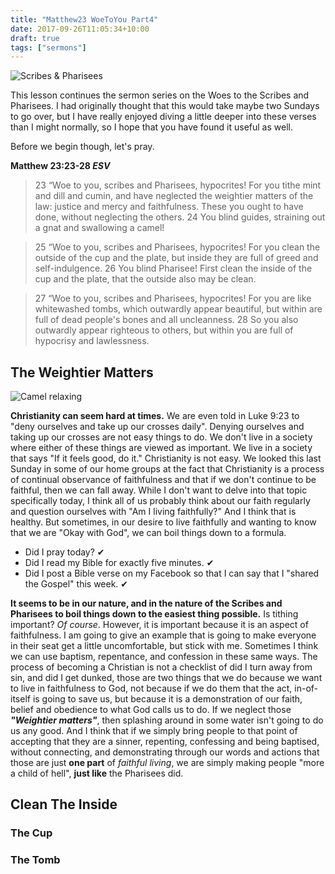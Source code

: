 ```yaml
---
title: "Matthew23 WoeToYou Part4"
date: 2017-09-26T11:05:34+10:00
draft: true
tags: ["sermons"]
---
```

![Scribes & Pharisees](https://upload.wikimedia.org/wikipedia/commons/c/c1/Brooklyn_Museum_-_Woe_unto_You%2C_Scribes_and_Pharisees_%28Malheur_%C3%A0_vous%2C_scribes_et_pharisiens%29_-_James_Tissot.jpg)

This lesson continues the sermon series on the Woes to the Scribes and Pharisees. I had originally thought that this would take maybe two Sundays to go over, but I have really enjoyed diving a little deeper into these verses than I might normally, so I hope that you have found it useful as well. 

Before we begin though, let's pray. 

**Matthew 23:23-28 _ESV_**

> 23 “Woe to you, scribes and Pharisees, hypocrites! For you tithe mint and dill and cumin, and have neglected the weightier matters of the law: justice and mercy and faithfulness. These you ought to have done, without neglecting the others. 24 You blind guides, straining out a gnat and swallowing a camel!

> 25 “Woe to you, scribes and Pharisees, hypocrites! For you clean the outside of the cup and the plate, but inside they are full of greed and self-indulgence. 26 You blind Pharisee! First clean the inside of the cup and the plate, that the outside also may be clean.

> 27 “Woe to you, scribes and Pharisees, hypocrites! For you are like whitewashed tombs, which outwardly appear beautiful, but within are full of dead people's bones and all uncleanness. 28 So you also outwardly appear righteous to others, but within you are full of hypocrisy and lawlessness. 

## The Weightier Matters
![Camel relaxing](/img/camel-1348472_1920.jpg)

**Christianity can seem hard at times.** We are even told in Luke 9:23 to "deny ourselves and take up our crosses daily". Denying ourselves and taking up our crosses are not easy things to do. We don't live in a society where either of these things are viewed as important. We live in a society that says "If it feels good, do it." Christianity is not easy. We looked this last Sunday in some of our home groups at the fact that Christianity is a process of continual observance of faithfulness and that if we don't continue to be faithful, then we can fall away. While I don't want to delve into that topic specifically today, I think all of us probably think about our faith regularly and question ourselves with "Am I living faithfully?" And I think that is healthy. But sometimes, in our desire to live faithfully and wanting to know that we are "Okay with God", we can boil things down to a formula. 

* Did I pray today? &#10004;
* Did I read my Bible for exactly five minutes. &#10004; 
* Did I post a Bible verse on my Facebook so that I can say that I "shared the Gospel" this week. &#10004;

**It seems to be in our nature, and in the nature of the Scribes and Pharisees to boil things down to the easiest thing possible.** Is tithing important? *Of course*. However, it is important because it is an aspect of faithfulness. I am going to give an example that is going to make everyone in their seat get a little uncomfortable, but stick with me. Sometimes I think we can use baptism, repentance, and confession in these same ways. The process of becoming a Christian is not a checklist of did I turn away from sin, and did I get dunked, those are two things that we do because we want to live in faithfulness to God, not because if we do them that the act, in-of-itself is going to save us, but because it is a demonstration of our faith, belief and obedience to what God calls us to do. If we neglect those **_"Weightier matters"_**, then splashing around in some water isn't going to do us any good. And I think that if we simply bring people to that point of accepting that they are a sinner, repenting, confessing and being baptised, without connecting, and demonstrating through our words and actions that those are just **one part** of *faithful living*, we are simply making people "more a child of hell", **just like** the Pharisees did. 


## Clean The Inside

### The Cup

### The Tomb